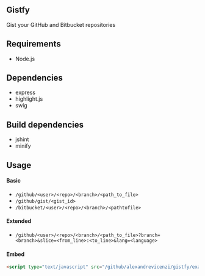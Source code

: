 ## Gistfy

Gist your GitHub and Bitbucket repositories

## Requirements

- Node.js

## Dependencies

- express
- highlight.js
- swig

## Build dependencies

- jshint
- minify

## Usage

#### Basic

- `/github/<user>/<repo>/<branch>/<path_to_file>`
- `/github/gist/<gist_id>`
- `/bitbucket/<user>/<repo>/<branch>/<pathtofile>`

#### Extended

- `/github/<user>/<repo>/<branch>/<path_to_file>?branch=<branch>&slice=<from_line>:<to_line>&lang=<language>`

#### Embed

```html
<script type="text/javascript" src="/github/alexandrevicenzi/gistfy/examples/minimal.py?branch=master"></script>
```
